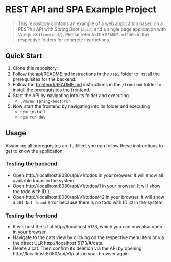 # REST API and SPA Example Project

> This repository contains an example of a web application based on a RESTful API with Spring Boot (`api/`) and a single page application with Vue.js v3 (`frontend/`).
> Please refer to the `README.md` files in the respective folders for concrete instructions.

## Quick Start

1. Clone this repository.
2. Follow the [api/README.md](/api/README.md) instructions in the `/api` folder to install the prerequisites for the backend.
3. Follow the [frontend/README.md](/frontend/README.md) instructions in the `/frontend` folder to install the prerequisites the frontend.
4. Start the API by navigating into its folder and executing 
    - `./mvnw spring-boot:run`
5. Now start the frontend by navigating into its folder and executing
    - `npm install`
    - `npm run dev`

## Usage

Assuming all prerequisites are fulfilled, you can follow these instructions to get to know the application:

### Testing the backend
- Open http://localhost:8080/api/v1/todos in your browser. It will show all available todos in the system.
- Open http://localhost:8080/api/v1/todos/1 in your browser. It will show the todo with ID `1`.
- Open http://localhost:8080/api/v1/todos/42 in your browser. It will show a `404 Not found` error because there is no todo with ID `42` in the system.

### Testing the frontend
- It will host the UI at http://localhost:5173, which you can now also open in your browser.
- Navigate to the cats view by clicking on the respective menu item or via the direct ULR http://localhost:5173/#/cats.
- Delete a cat. Then confirm its deletion via the API by opening http://localhost:8080/api/v1/cats in your browser again.
